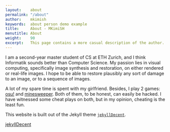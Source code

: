 ```yaml
---
layout:    about
permalink: "/about"
author:    mkimish
keywords:  about person demo example
title:     About - MKimiSH
menutitle: About
weight:    90
excerpt:   This page contains a more casual description of the author.
--- 
```

<script async defer src="https://buttons.github.io/buttons.js"></script>

I am a second-year master student of CS at ETH Zurich, and I think Informatik sounds better than Computer Science. My passion lies in visual computing, specifically image synthesis and restoration, on either rendered or real-life images. I hope to be able to restore plausibly any sort of damage to an image, or to a sequence of images.

A lot of my spare time is spent with my girlfriend. Besides, I play 2 games: [osu!](https://osu.ppy.sh/home) and [minesweeper](http://www.minesweeper.info/worldranking.html). Both of them, to be honest, can easily be hacked. I have witnessed some cheat plays on both, but in my opinion, cheating is the least fun. 

This website is built out of the Jekyll theme [`jekyllDecent`](https://github.com/jwillmer/jekyllDecent).

<p class="github-button-container">
<a class="github-button" href="https://github.com/jwillmer/jekyllDecent" data-size="large" data-show-count="true" aria-label="Star jwillmer/jekyllDecent on GitHub">jekyllDecent</a>
</p>